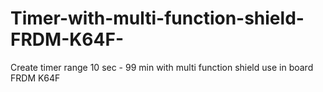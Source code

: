 # Timer-with-multi-function-shield-FRDM-K64F-
Create timer range 10 sec - 99 min with multi function shield use in board FRDM K64F 
